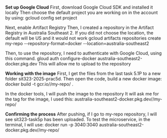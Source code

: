 **Set up Google Cloud**
First, download Google Cloud SDK and installed it locally
Then choose the default project you are working on in the account by using:
  gcloud config set project <your-project-name>
  
Next, enable Artifact Registry
Then, I created a repository in the Artifact Registry in Australia Southeast 2. If you did not 
choose the location, the default will be US and it would not work
  gcloud artifacts repositories create my-repo --repository-format=docker --location=australia-southeast2

Then, to use the repository, I need to authenticate with Google Cloud, using this command.
  gloud auth configure-docker australia-southeast2-docker.pkg.dev
This will allow me to upload to the repository

**Working with the image**
First, I get the files from the last task 5.1P to a new folder sit323-2025-prac5d.
Then open the code, build a new docker image:
  docker build -t gcr.io/<your-project-id>/my-repo/<image-name> .
  
In the docker tools, I will push the image to the repository
It will ask me for the tag for the image, I used this:
australia-southeast2-docker.pkg.dev/<project-id>/my-repo/<image-name>

**Confirming the process**
After pushing, if I go to my-repo repository, I will see sit323-task5p has been uploaded.
To test the microservice, in the terminal, I will use:
 docker run -p 3040:3040 australia-southeast2-docker.pkg.dev/<project-id>/my-repo/<image-name>


 
